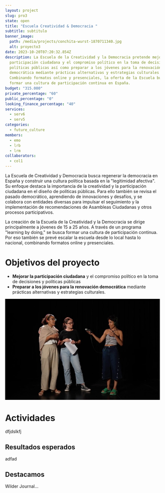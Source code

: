 ```yaml
---
layout: project
slug: pro3
state: open
title: "Escuela Creatividad & Democracia "
subtitle: s﻿ubtitulo
banner_image:
  path: /media/projects/conchita-wurst-1870711340.jpg
  alt: proyecto3
date: 2023-10-20T07:20:32.854Z
description: La Escuela de la Creatividad y la Democracia pretende mejorar la
  participación ciudadana y el compromiso político en la toma de decisiones y
  políticas públicas así como preparar a los jóvenes para la renovación
  democrática mediante prácticas alternativas y estrategias culturales.
  Combinando formatos online y presenciales, la oferta de la Escuela busca
  formar una cultura de participación continua en España.
budget: "315.000"
private_percentage: "60"
public_percentage: "0"
looking_finance_percentage: "40"
services:
  - serv6
  - serv5
categories:
  - future_culture
members:
  - emo
  - lrb
  - lrm
collaborators:
  - col1
---
```

La Escuela de Creatividad y Democracia busca regenerar la democracia en España y construir una cultura política basada en la "legitimidad afectiva". Su enfoque destaca la importancia de la creatividad y la participación ciudadana en el diseño de políticas públicas. Para ello también se revisa el pasado democrático, aprendiendo de innovaciones y desafíos, y se colabora con entidades diversas para impulsar el seguimiento y la implementación de recomendaciones de Asambleas Ciudadanas y otros procesos participativos.

La creación de la Escuela de la Creatividad y la Democracia se dirige principalmente a jóvenes de 15 a 25 años. A través de un programa "learning by doing," se busca formar una cultura de participación continua. Por eso también se prevé escalar la escuela desde lo local hasta lo nacional, combinando formatos online y presenciales.

# Objetivos del proyecto

* **Mejorar la participación ciudadana** y el compromiso político en la toma de decisiones y políticas públicas
* **Preparar a los jóvenes para la renovación democrática** mediante prácticas alternativas y estrategias culturales.



![](/media/pic_dm.png "Aquí va el título de la imagen")

# Actividades

dfjdslkfj

## Resultados esperados

adfad

## Destacamos

Wilder Journal...
